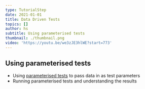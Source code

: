 ```yaml
---
type: TutorialStep
date: 2021-01-01
title: Data Driven Tests
topics: []
author: hs
subtitle: Using parameterised tests
thumbnail: ./thumbnail.png
video: 'https://youtu.be/we3zJE3hlWE?start=773'
---
```


## Using parameterised tests
- Using [parameterised tests](https://junit.org/junit5/docs/current/user-guide/#writing-tests-parameterized-tests) to pass data in as test parameters
- Running parameterised tests and understanding the results
